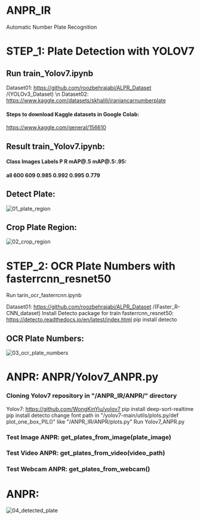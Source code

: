 # ANPR_IR
 Automatic Number Plate Recognition


# STEP_1: Plate Detection with YOLOV7
## Run train_Yolov7.ipynb 
Dataset01: https://github.com/roozbehrajabi/ALPR_Dataset  /(YOLOv3_Dataset)
\n Dataset02: https://www.kaggle.com/datasets/skhalili/iraniancarnumberplate
#### Steps to download Kaggle datasets in Google Colab:
https://www.kaggle.com/general/156610

## Result train_Yolov7.ipynb:
#### Class      Images      Labels        P           R      mAP@.5    mAP@.5:.95: 
 #### all         600         609       0.985       0.992    0.995       0.779
 
## Detect Plate: 
![01_plate_region](https://user-images.githubusercontent.com/51045212/219572532-8bb25396-2bc0-49f4-a108-d239badc31d2.jpg)

## Crop Plate Region:
![02_crop_region](https://user-images.githubusercontent.com/51045212/219572612-f3171679-7330-4165-903e-6d55b8d32150.png)


# STEP_2: OCR Plate Numbers with fasterrcnn_resnet50
Run tarin_ocr_fasterrcnn.ipynb

Dataset01: https://github.com/roozbehrajabi/ALPR_Dataset  /(Faster_R-CNN_dataset)
Install Detecto package for train fasterrcnn_resnet50:
https://detecto.readthedocs.io/en/latest/index.html
pip install detecto

## OCR Plate Numbers:
![03_ocr_plate_numbers](https://user-images.githubusercontent.com/51045212/219572807-4ee2db35-cdee-4223-ad8b-3ece2fbc0d9e.png)


# ANPR: ANPR/Yolov7_ANPR.py
### Cloning Yolov7 repository in "/ANPR_IR/ANPR/" directory
Yolov7: https://github.com/WongKinYiu/yolov7
 pip install deep-sort-realtime
 pip install detecto
change font path in "/yolov7-main/utils/plots.py/def plot_one_box_PIL()" like "/ANPR_IR/ANPR/plots.py"
Run Yolov7_ANPR.py
### Test Image ANPR: get_plates_from_image(plate_image)
### Test Video ANPR: get_plates_from_video(video_path)
### Test Webcam ANPR: get_plates_from_webcam()

# ANPR:
![04_detected_plate](https://user-images.githubusercontent.com/51045212/219576614-1fe1bd35-4ecf-48da-a16f-f7e570df75da.png)
